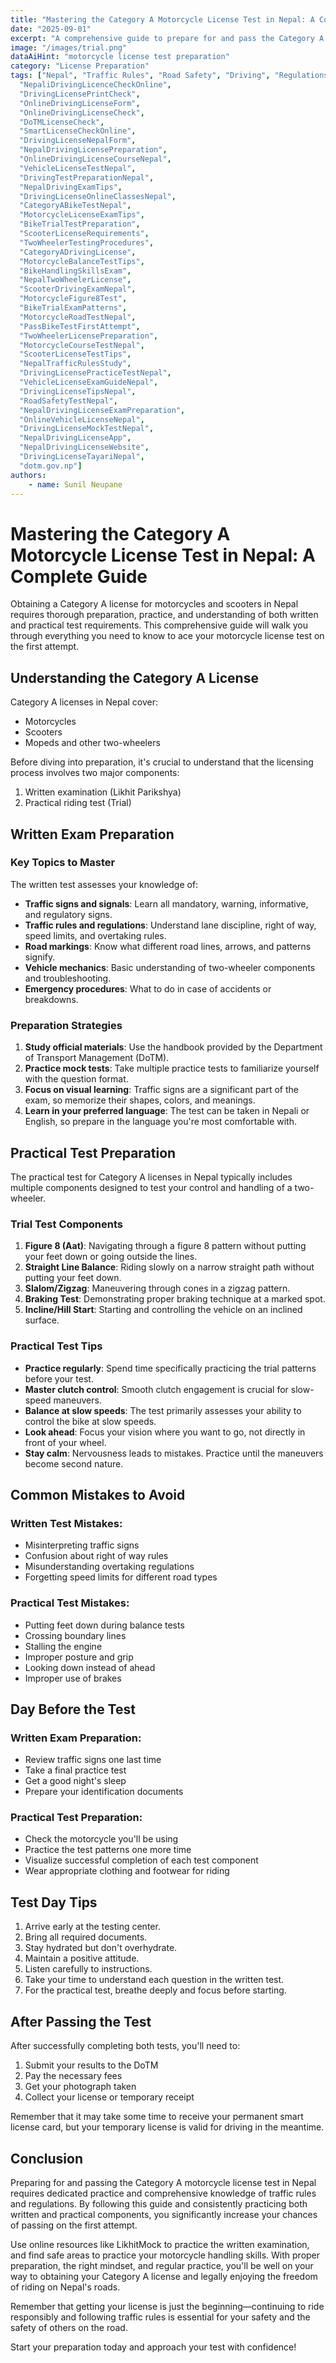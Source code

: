 ```yaml
---
title: "Mastering the Category A Motorcycle License Test in Nepal: A Complete Guide"
date: "2025-09-01"
excerpt: "A comprehensive guide to prepare for and pass the Category A motorcycle license test in Nepal, including practical test tips and written exam strategies."
image: "/images/trial.png"
dataAiHint: "motorcycle license test preparation"
category: "License Preparation"
tags: ["Nepal", "Traffic Rules", "Road Safety", "Driving", "Regulations", "DrivingLicenseNepalOnlineForm",
  "NepaliDrivingLicenceCheckOnline",
  "DrivingLicensePrintCheck",
  "OnlineDrivingLicenseForm",
  "OnlineDrivingLicenseCheck",
  "DoTMLicenseCheck",
  "SmartLicenseCheckOnline",
  "DrivingLicenseNepalForm",
  "NepalDrivingLicensePreparation",
  "OnlineDrivingLicenseCourseNepal",
  "VehicleLicenseTestNepal",
  "DrivingTestPreparationNepal",
  "NepalDrivingExamTips",
  "DrivingLicenseOnlineClassesNepal",
  "CategoryABikeTestNepal",
  "MotorcycleLicenseExamTips",
  "BikeTrialTestPreparation",
  "ScooterLicenseRequirements",
  "TwoWheelerTestingProcedures",
  "CategoryADrivingLicense",
  "MotorcycleBalanceTestTips",
  "BikeHandlingSkillsExam",
  "NepalTwoWheelerLicense",
  "ScooterDrivingExamNepal",
  "MotorcycleFigure8Test",
  "BikeTrialExamPatterns",
  "MotorcycleRoadTestNepal",
  "PassBikeTestFirstAttempt",
  "TwoWheelerLicensePreparation",
  "MotorcycleCourseTestNepal",
  "ScooterLicenseTestTips",
  "NepalTrafficRulesStudy",
  "DrivingLicensePracticeTestNepal",
  "VehicleLicenseExamGuideNepal",
  "DrivingLicenseTipsNepal",
  "RoadSafetyTestNepal",
  "NepalDrivingLicenseExamPreparation",
  "OnlineVehicleLicenseNepal",
  "DrivingLicenseMockTestNepal",
  "NepalDrivingLicenseApp",
  "NepalDrivingLicenseWebsite",
  "DrivingLicenseTayariNepal",
  "dotm.gov.np"]
authors:
    - name: Sunil Neupane
---
```


# Mastering the Category A Motorcycle License Test in Nepal: A Complete Guide

Obtaining a Category A license for motorcycles and scooters in Nepal requires thorough preparation, practice, and understanding of both written and practical test requirements. This comprehensive guide will walk you through everything you need to know to ace your motorcycle license test on the first attempt.

## Understanding the Category A License

Category A licenses in Nepal cover:
- Motorcycles
- Scooters
- Mopeds and other two-wheelers

Before diving into preparation, it's crucial to understand that the licensing process involves two major components:
1. Written examination (Likhit Parikshya)
2. Practical riding test (Trial)

## Written Exam Preparation

### Key Topics to Master

The written test assesses your knowledge of:

- **Traffic signs and signals**: Learn all mandatory, warning, informative, and regulatory signs.
- **Traffic rules and regulations**: Understand lane discipline, right of way, speed limits, and overtaking rules.
- **Road markings**: Know what different road lines, arrows, and patterns signify.
- **Vehicle mechanics**: Basic understanding of two-wheeler components and troubleshooting.
- **Emergency procedures**: What to do in case of accidents or breakdowns.

### Preparation Strategies

1. **Study official materials**: Use the handbook provided by the Department of Transport Management (DoTM).
2. **Practice mock tests**: Take multiple practice tests to familiarize yourself with the question format.
3. **Focus on visual learning**: Traffic signs are a significant part of the exam, so memorize their shapes, colors, and meanings.
4. **Learn in your preferred language**: The test can be taken in Nepali or English, so prepare in the language you're most comfortable with.

## Practical Test Preparation

The practical test for Category A licenses in Nepal typically includes multiple components designed to test your control and handling of a two-wheeler.

### Trial Test Components

1. **Figure 8 (Aat)**: Navigating through a figure 8 pattern without putting your feet down or going outside the lines.
2. **Straight Line Balance**: Riding slowly on a narrow straight path without putting your feet down.
3. **Slalom/Zigzag**: Maneuvering through cones in a zigzag pattern.
4. **Braking Test**: Demonstrating proper braking technique at a marked spot.
5. **Incline/Hill Start**: Starting and controlling the vehicle on an inclined surface.

### Practical Test Tips

- **Practice regularly**: Spend time specifically practicing the trial patterns before your test.
- **Master clutch control**: Smooth clutch engagement is crucial for slow-speed maneuvers.
- **Balance at slow speeds**: The test primarily assesses your ability to control the bike at slow speeds.
- **Look ahead**: Focus your vision where you want to go, not directly in front of your wheel.
- **Stay calm**: Nervousness leads to mistakes. Practice until the maneuvers become second nature.

## Common Mistakes to Avoid

### Written Test Mistakes:
- Misinterpreting traffic signs
- Confusion about right of way rules
- Misunderstanding overtaking regulations
- Forgetting speed limits for different road types

### Practical Test Mistakes:
- Putting feet down during balance tests
- Crossing boundary lines
- Stalling the engine
- Improper posture and grip
- Looking down instead of ahead
- Improper use of brakes

## Day Before the Test

### Written Exam Preparation:
- Review traffic signs one last time
- Take a final practice test
- Get a good night's sleep
- Prepare your identification documents

### Practical Test Preparation:
- Check the motorcycle you'll be using
- Practice the test patterns one more time
- Visualize successful completion of each test component
- Wear appropriate clothing and footwear for riding

## Test Day Tips

1. Arrive early at the testing center.
2. Bring all required documents.
3. Stay hydrated but don't overhydrate.
4. Maintain a positive attitude.
5. Listen carefully to instructions.
6. Take your time to understand each question in the written test.
7. For the practical test, breathe deeply and focus before starting.

## After Passing the Test

After successfully completing both tests, you'll need to:
1. Submit your results to the DoTM
2. Pay the necessary fees
3. Get your photograph taken
4. Collect your license or temporary receipt

Remember that it may take some time to receive your permanent smart license card, but your temporary license is valid for driving in the meantime.

## Conclusion

Preparing for and passing the Category A motorcycle license test in Nepal requires dedicated practice and comprehensive knowledge of traffic rules and regulations. By following this guide and consistently practicing both written and practical components, you significantly increase your chances of passing on the first attempt.

Use online resources like LikhitMock to practice the written examination, and find safe areas to practice your motorcycle handling skills. With proper preparation, the right mindset, and regular practice, you'll be well on your way to obtaining your Category A license and legally enjoying the freedom of riding on Nepal's roads.

Remember that getting your license is just the beginning—continuing to ride responsibly and following traffic rules is essential for your safety and the safety of others on the road.

Start your preparation today and approach your test with confidence!
